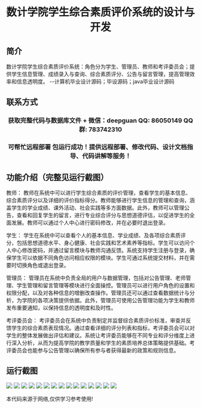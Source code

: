 <p><h1 align="center">数计学院学生综合素质评价系统的设计与开发</h1></p>

## 简介
数计学院学生综合素质评价系统：角色分为学生、管理员、教师和考评委员会；提供学生信息管理、成绩录入与查询、综合素质评分、公告与留言管理，提高管理效率和信息透明度。    --计算机毕业设计源码；毕设源码；java毕业设计源码


## 联系方式
<p><h3 align="center">获取完整代码与数据库文件 + 微信：deepguan QQ: 86050149 QQ群: 783742310</h3></p>
<p><h3 align="center">可帮忙远程部署 包运行成功！提供远程部署、修改代码、设计文档指导、代码讲解等服务！</h3></p>

## 功能介绍（完整见运行截图）
教师： 教师在系统中可以进行学生综合素质的评价管理，查看学生的基本信息、综合素质评分以及详细的评价指标得分。教师能够进行学生信息的管理和查询，涵盖学生的学业成绩、课外活动、社会实践等多方面数据。此外，教师可以管理公告，查看和回复学生的留言，进行专业综合评分与思想道德评估，以促进学生的全面发展。教师可以通过个人中心进行密码修改，并在必要时退出登录。

学生： 学生在系统中可以查看个人的基本信息、学业成绩、及各项综合素质评分，包括思想道德水平、身心健康、社会实践和艺术素养等指标。学生可以访问个人中心修改密码，并通过留言模块与教师沟通反馈。系统支持学生注册与登录，确保学生可以依据不同角色访问相应权限的模块。学生可通过系统提交材料，并在需要时切换角色或退出登录。

管理员： 管理员在系统中负责全局的用户与数据管理，包括对公告管理、老师管理、学生管理和留言管理等模块进行全面操控。管理员可以进行用户角色的设置和权限分配，以及对各种信息的增删改查操作。管理员还可以通过查看数据统计与分析，为学院的各项决策提供依据。此外，管理员可使用公告管理功能为学生和教师发布重要通知，以保持信息的透明度和及时性。

考评委员会： 考评委员会在系统中负责制定并监督综合素质评价标准，审查并反馈学生的综合素质表现情况。通过查看详细的评分列表和指标，考评委员会可以对学生的整体发展做出评估和建议。系统让考评委员能够在不同专业和评分维度上进行深入分析，从而为提高学院的教学质量和学生的素质培养总体策略提供基础。考评委员会也能参与公告管理以确保所有参与者获得最新的政策和规则信息。


## 运行截图
![](img/001.jpg)
![](img/002.jpg)
![](img/003.jpg)
![](img/004.jpg)
![](img/005.jpg)
![](img/006.jpg)
![](img/007.jpg)
![](img/008.jpg)
![](img/009.jpg)
![](img/010.jpg)
![](img/011.jpg)
![](img/012.jpg)
![](img/013.jpg)
![](img/014.jpg)
![](img/015.jpg)

<p>本代码来源于网络,仅供学习参考使用!</p>
